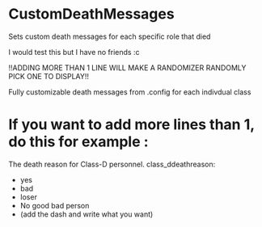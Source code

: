 # CustomDeathMessages
Sets custom death messages for each specific role that died

I would test this but I have no friends :c

!!ADDING MORE THAN 1 LINE WILL MAKE A RANDOMIZER RANDOMLY PICK ONE TO DISPLAY!!

Fully customizable death messages from .config for each indivdual class

# If you want to add more lines than 1, do this for example :

   The death reason for Class-D personnel.
  class_ddeathreason:
  - yes
  - bad
  - loser
  - No good bad person 
  - (add the dash and write what you want)
 
